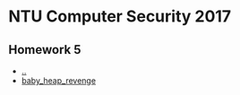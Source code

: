 # NTU Computer Security 2017
## Homework 5

* [..](./../)
* [baby_heap_revenge](./baby_heap_revenge.md)

